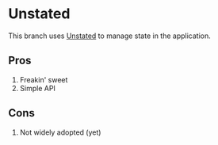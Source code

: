 # Unstated

This branch uses [Unstated](https://github.com/jamiebuilds/unstated) to manage state in the application.

## Pros

1.  Freakin' sweet
1.  Simple API

## Cons

1.  Not widely adopted (yet)
